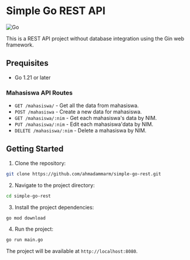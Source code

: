 # Simple Go REST API

![Go](https://img.shields.io/badge/go-%2300ADD8.svg?style=for-the-badge&logo=go&logoColor=white)

This is a REST API project without database integration using the Gin web framework.

## Prequisites

- Go 1.21 or later


### Mahasiswa API Routes

- `GET /mahasiswa/` - Get all the data from mahasiswa.
- `POST /mahasiswa` - Create a new data for mahasiswa.
- `GET /mahasiswa/:nim` - Get each mahasiswa's data by NIM.
- `PUT /mahasiswa/:nim` - Edit each mahasiswa'data by NIM.
- `DELETE /mahasiswa/:nim` - Delete a mahasiswa by NIM.

## Getting Started
1. Clone the repository:

```sh
git clone https://github.com/ahmadammarm/simple-go-rest.git
```

2. Navigate to the project directory:

```sh
cd simple-go-rest
```

3. Install the project dependencies:

```sh
go mod download
```

4. Run the project:

```sh
go run main.go
```



The project will be available at `http://localhost:8080`.
